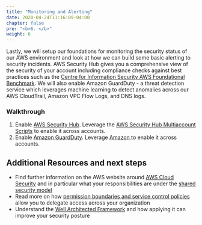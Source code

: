 ```yaml
---
title: "Monitoring and Alerting"
date: 2020-04-24T11:16:09-04:00
chapter: false
pre: "<b>6. </b>"
weight: 6
---
```


Lastly, we will setup our foundations for monitoring the security status of our AWS environment and look at how we can build some basic alerting to security incidents. AWS Security Hub gives you a comprehensive view of the security of your account including compliance checks against best practices such as the [Centre for Information Security AWS Foundational Benchmark](https://aws.amazon.com/quickstart/architecture/compliance-cis-benchmark/). We will also enable Amazon GuardDuty - a threat detection service which leverages machine learning to detect anomalies across our AWS CloudTrail, Amazon VPC Flow Logs, and DNS logs.

### Walkthrough

1. Enable [AWS Security Hub](https://aws.amazon.com/security-hub/). Leverage the [AWS Security Hub Multiaccount Scripts](https://github.com/awslabs/aws-securityhub-multiaccount-scripts) to enable it across accounts.
2. Enable [Amazon GuardDuty](https://aws.amazon.com/guardduty/). Leverage [Amazon ](https://github.com/aws-samples/amazon-guardduty-multiaccount-scripts) to enable it across accounts.

## Additional Resources and next steps

* Find further information on the AWS website around [AWS Cloud Security]( https://aws.amazon.com/security/) and in particular what your responsibilities are under the [shared security model]( https://aws.amazon.com/compliance/shared-responsibility-model/)
* Read more on how [permission boundaries and service control policies]( https://aws.amazon.com/blogs/security/how-to-use-service-control-policies-to-set-permission-guardrails-across-accounts-in-your-aws-organization/) allow you to delegate access across your organization
* Understand the [Well Architected Framework]( https://aws.amazon.com/architecture/well-architected/) and how applying it can improve your security posture
